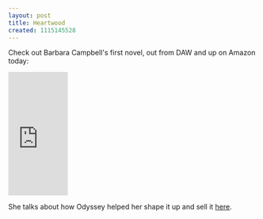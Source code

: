 ```yaml
---
layout: post
title: Heartwood
created: 1115145528
---
```

Check out Barbara Campbell's first novel, out from DAW and up on Amazon today:

<iframe src="http://rcm.amazon.com/e/cm?t=mcdema-20&o=1&p=8&l=as1&asins=0756402905&fc1=000000&=1&lc1=004477&bc1=ffffff&lt1=_blank&IS2=1&f=ifr&bg1=ffffff&f=ifr" width="120" height="250" scrolling="no" marginwidth="0" marginheight="0" frameborder="0">
</iframe>

She talks about how Odyssey helped her shape it up and sell it [here](http://www.sff.net/odyssey/campbell.html).
